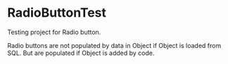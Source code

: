 # RadioButtonTest
Testing project for Radio button. 

Radio buttons are not populated by data in Object if Object is loaded from SQL. But are populated if Object is added by code.
